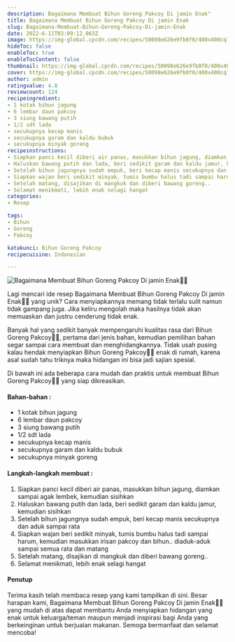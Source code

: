 ```yaml
---
description: Bagaimana Membuat Bihun Goreng Pakcoy Di jamin Enak"
title: Bagaimana Membuat Bihun Goreng Pakcoy Di jamin Enak
slug: Bagaimana-Membuat-Bihun-Goreng-Pakcoy-Di-jamin-Enak
date: 2022-6-11T03:09:12.063Z
image: https://img-global.cpcdn.com/recipes/50098e626e9fb0f0/400x400cq70/photo.jpg
hideToc: false
enableToc: true
enableTocContent: false
thumbnail: https://img-global.cpcdn.com/recipes/50098e626e9fb0f0/400x400cq70/photo.jpg
cover: https://img-global.cpcdn.com/recipes/50098e626e9fb0f0/400x400cq70/photo.jpg
author: admin
ratingvalue: 4.8
reviewcount: 124
recipeingredient:
- 1 kotak bihun jagung
- 6 lembar daun pakcoy
- 3 siung bawang putih
- 1/2 sdt lada
- secukupnya kecap manis
- secukupnya garam dan kaldu bubuk
- secukupnya minyak goreng
recipeinstructions:
- Siapkan panci kecil diberi air panas, masukkan bihun jagung, diamkan sampai agak lembek, kemudian sisihkan
- Haluskan bawang putih dan lada, beri sedikit garam dan kaldu jamur, kemudian sisihkan
- Setelah bihun jagungnya sudah empuk, beri kecap manis secukupnya dan aduk sampai rata
- Siapkan wajan beri sedikit minyak, tumis bumbu halus tadi sampai harum, kemudian masukkan irisan pakcoy dan bihun.. diaduk-aduk sampai semua rata dan matang
- Setelah matang, disajikan di mangkuk dan diberi bawang goreng..
- Selamat menikmati, lebih enak selagi hangat
categories:
- Resep

tags:
- Bihun
- Goreng
- Pakcoy

katakunci: Bihun Goreng Pakcoy
recipecuisine: Indonesian

---
```


![Bagaimana Membuat Bihun Goreng Pakcoy Di jamin Enak👩‍🍳](https://img-global.cpcdn.com/recipes/50098e626e9fb0f0/400x400cq70/photo.jpg)

Lagi mencari ide resep Bagaimana Membuat Bihun Goreng Pakcoy Di jamin Enak👩‍🍳 yang unik? Cara menyiapkannya memang tidak terlalu sulit namun tidak gampang juga. Jika keliru mengolah maka hasilnya tidak akan memuaskan dan justru cenderung tidak enak.

Banyak hal yang sedikit banyak mempengaruhi kualitas rasa dari Bihun Goreng Pakcoy👩‍🍳, pertama dari jenis bahan, kemudian pemilihan bahan segar sampai cara membuat dan menghidangkannya. Tidak usah pusing kalau hendak menyiapkan Bihun Goreng Pakcoy👩‍🍳 enak di rumah, karena asal sudah tahu triknya maka hidangan ini bisa jadi sajian spesial.

Di bawah ini ada beberapa cara mudah dan praktis untuk membuat Bihun Goreng Pakcoy👩‍🍳 yang siap dikreasikan.

<!--inarticleads1-->

#### Bahan-bahan :

- 1 kotak bihun jagung
- 6 lembar daun pakcoy
- 3 siung bawang putih
- 1/2 sdt lada
- secukupnya kecap manis
- secukupnya garam dan kaldu bubuk
- secukupnya minyak goreng

<!--inarticleads2-->

#### Langkah-langkah membuat :

1. Siapkan panci kecil diberi air panas, masukkan bihun jagung, diamkan sampai agak lembek, kemudian sisihkan
1. Haluskan bawang putih dan lada, beri sedikit garam dan kaldu jamur, kemudian sisihkan
1. Setelah bihun jagungnya sudah empuk, beri kecap manis secukupnya dan aduk sampai rata
1. Siapkan wajan beri sedikit minyak, tumis bumbu halus tadi sampai harum, kemudian masukkan irisan pakcoy dan bihun.. diaduk-aduk sampai semua rata dan matang
1. Setelah matang, disajikan di mangkuk dan diberi bawang goreng..
1. Selamat menikmati, lebih enak selagi hangat

#### Penutup

Terima kasih telah membaca resep yang kami tampilkan di sini. Besar harapan kami, Bagaimana Membuat Bihun Goreng Pakcoy Di jamin Enak👩‍🍳 yang mudah di atas dapat membantu Anda menyiapkan hidangan yang enak untuk keluarga/teman maupun menjadi inspirasi bagi Anda yang berkeinginan untuk berjualan makanan. Semoga bermanfaat dan selamat mencoba!